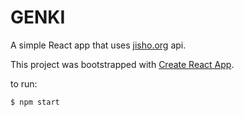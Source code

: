 # GENKI

A simple React app that uses [jisho.org](http://jisho.org/) api.

This project was bootstrapped with [Create React App](https://github.com/facebookincubator/create-react-app).

to run:
```
$ npm start
```
